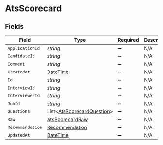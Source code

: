 # AtsScorecard


## Fields

| Field                                                                                 | Type                                                                                  | Required                                                                              | Description                                                                           |
| ------------------------------------------------------------------------------------- | ------------------------------------------------------------------------------------- | ------------------------------------------------------------------------------------- | ------------------------------------------------------------------------------------- |
| `ApplicationId`                                                                       | *string*                                                                              | :heavy_minus_sign:                                                                    | N/A                                                                                   |
| `CandidateId`                                                                         | *string*                                                                              | :heavy_minus_sign:                                                                    | N/A                                                                                   |
| `Comment`                                                                             | *string*                                                                              | :heavy_minus_sign:                                                                    | N/A                                                                                   |
| `CreatedAt`                                                                           | [DateTime](https://learn.microsoft.com/en-us/dotnet/api/system.datetime?view=net-5.0) | :heavy_minus_sign:                                                                    | N/A                                                                                   |
| `Id`                                                                                  | *string*                                                                              | :heavy_minus_sign:                                                                    | N/A                                                                                   |
| `InterviewId`                                                                         | *string*                                                                              | :heavy_minus_sign:                                                                    | N/A                                                                                   |
| `InterviewerId`                                                                       | *string*                                                                              | :heavy_minus_sign:                                                                    | N/A                                                                                   |
| `JobId`                                                                               | *string*                                                                              | :heavy_minus_sign:                                                                    | N/A                                                                                   |
| `Questions`                                                                           | List<[AtsScorecardQuestion](../../Models/Components/AtsScorecardQuestion.md)>         | :heavy_minus_sign:                                                                    | N/A                                                                                   |
| `Raw`                                                                                 | [AtsScorecardRaw](../../Models/Components/AtsScorecardRaw.md)                         | :heavy_minus_sign:                                                                    | N/A                                                                                   |
| `Recommendation`                                                                      | [Recommendation](../../Models/Components/Recommendation.md)                           | :heavy_minus_sign:                                                                    | N/A                                                                                   |
| `UpdatedAt`                                                                           | [DateTime](https://learn.microsoft.com/en-us/dotnet/api/system.datetime?view=net-5.0) | :heavy_minus_sign:                                                                    | N/A                                                                                   |